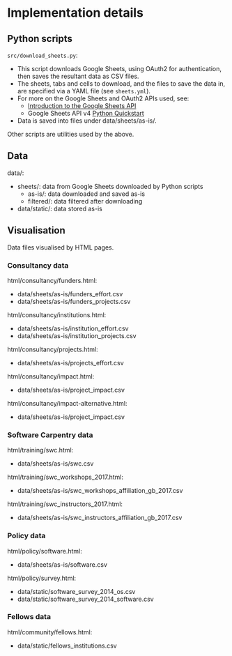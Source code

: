 # Implementation details

## Python scripts

`src/download_sheets.py`:

* This script downloads Google Sheets, using OAuth2 for authentication, then saves the resultant data as CSV files.
* The sheets, tabs and cells to download, and the files to save the data in, are specified via a YAML file (see `sheets.yml`).
* For more on the Google Sheets and OAuth2 APIs used, see:
  - [Introduction to the Google Sheets API](https://developers.google.com/sheets/api/guides/concepts)
  - Google Sheets API v4 [Python Quickstart](https://developers.google.com/sheets/api/quickstart/python)
* Data is saved into files under data/sheets/as-is/.

Other scripts are utilities used by the above.

## Data

data/:

* sheets/: data from Google Sheets downloaded by Python scripts
  - as-is/: data downloaded and saved as-is
  - filtered/: data filtered after downloading
* data/static/: data stored as-is

## Visualisation

Data files visualised by HTML pages.

### Consultancy data

html/consultancy/funders.html:

* data/sheets/as-is/funders_effort.csv
* data/sheets/as-is/funders_projects.csv

html/consultancy/institutions.html:

* data/sheets/as-is/institution_effort.csv
* data/sheets/as-is/institution_projects.csv

html/consultancy/projects.html:

* data/sheets/as-is/projects_effort.csv

html/consultancy/impact.html:

* data/sheets/as-is/project_impact.csv 

html/consultancy/impact-alternative.html:

* data/sheets/as-is/project_impact.csv 

### Software Carpentry data

html/training/swc.html:

* data/sheets/as-is/swc.csv 

html/training/swc_workshops_2017.html:

* data/sheets/as-is/swc_workshops_affiliation_gb_2017.csv 

html/training/swc_instructors_2017.html:

* data/sheets/as-is/swc_instructors_affiliation_gb_2017.csv 

### Policy data

html/policy/software.html:

* data/sheets/as-is/software.csv 

html/policy/survey.html:

* data/static/software_survey_2014_os.csv
* data/static/software_survey_2014_software.csv

### Fellows data

html/community/fellows.html:

* data/static/fellows_institutions.csv
